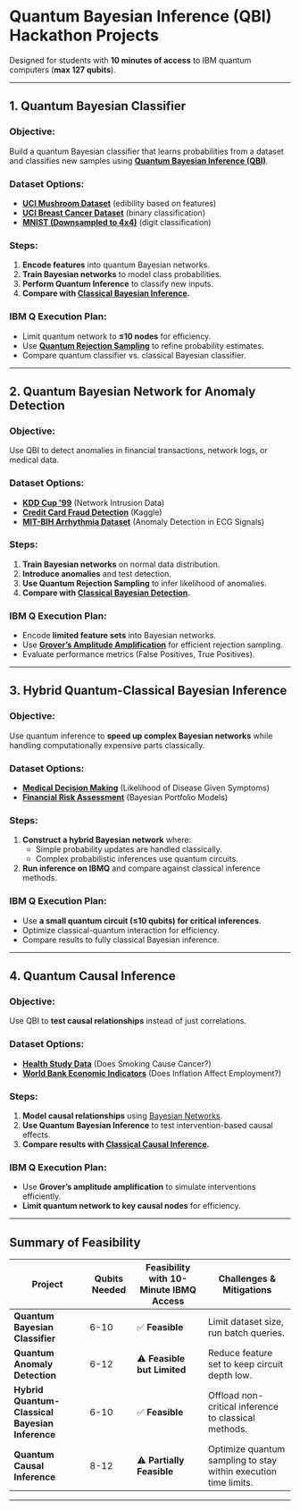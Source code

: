 # Quantum Bayesian Inference (QBI) Hackathon Projects

Designed for students with **10 minutes of access** to IBM quantum computers (**max 127 qubits**).

---

## **1. Quantum Bayesian Classifier**
### **Objective:**  
Build a quantum Bayesian classifier that learns probabilities from a dataset and classifies new samples using **[Quantum Bayesian Inference (QBI)](https://qiskit.org/documentation/machine-learning/tutorials/08_quantum_bayesian_inference.html)**.

### **Dataset Options:**
- **[UCI Mushroom Dataset](https://archive.ics.uci.edu/ml/datasets/Mushroom)** (edibility based on features)
- **[UCI Breast Cancer Dataset](https://archive.ics.uci.edu/ml/datasets/Breast+Cancer+Wisconsin+%28Diagnostic%29)** (binary classification)
- **[MNIST (Downsampled to 4x4)](http://yann.lecun.com/exdb/mnist/)** (digit classification)

### **Steps:**
1. **Encode features** into quantum Bayesian networks.
2. **Train Bayesian networks** to model class probabilities.
3. **Perform Quantum Inference** to classify new inputs.
4. **Compare with [Classical Bayesian Inference](https://en.wikipedia.org/wiki/Bayesian_inference).**

### **IBM Q Execution Plan:**
- Limit quantum network to **≤10 nodes** for efficiency.
- Use **[Quantum Rejection Sampling](https://arxiv.org/abs/quant-ph/0007020)** to refine probability estimates.
- Compare quantum classifier vs. classical Bayesian classifier.

---

## **2. Quantum Bayesian Network for Anomaly Detection**
### **Objective:**  
Use QBI to detect anomalies in financial transactions, network logs, or medical data.

### **Dataset Options:**
- **[KDD Cup '99](http://kdd.ics.uci.edu/databases/kddcup99/kddcup99.html)** (Network Intrusion Data)
- **[Credit Card Fraud Detection](https://www.kaggle.com/datasets/mlg-ulb/creditcardfraud)** (Kaggle)
- **[MIT-BIH Arrhythmia Dataset](https://www.physionet.org/content/mitdb/1.0.0/)** (Anomaly Detection in ECG Signals)

### **Steps:**
1. **Train Bayesian networks** on normal data distribution.
2. **Introduce anomalies** and test detection.
3. **Use Quantum Rejection Sampling** to infer likelihood of anomalies.
4. **Compare with [Classical Bayesian Detection](https://en.wikipedia.org/wiki/Anomaly_detection).**

### **IBM Q Execution Plan:**
- Encode **limited feature sets** into Bayesian networks.
- Use **[Grover’s Amplitude Amplification](https://qiskit.org/textbook/ch-algorithms/grover.html)** for efficient rejection sampling.
- Evaluate performance metrics (False Positives, True Positives).

---

## **3. Hybrid Quantum-Classical Bayesian Inference**
### **Objective:**  
Use quantum inference to **speed up complex Bayesian networks** while handling computationally expensive parts classically.

### **Dataset Options:**
- **[Medical Decision Making](https://www.ncbi.nlm.nih.gov/pmc/articles/PMC4601104/)** (Likelihood of Disease Given Symptoms)
- **[Financial Risk Assessment](https://www.sciencedirect.com/science/article/abs/pii/S0377221721003891)** (Bayesian Portfolio Models)

### **Steps:**
1. **Construct a hybrid Bayesian network** where:
   - Simple probability updates are handled classically.
   - Complex probabilistic inferences use quantum circuits.
2. **Run inference on IBMQ** and compare against classical inference methods.

### **IBM Q Execution Plan:**
- Use **a small quantum circuit (≤10 qubits) for critical inferences**.
- Optimize classical-quantum interaction for efficiency.
- Compare results to fully classical Bayesian inference.

---

## **4. Quantum Causal Inference**
### **Objective:**  
Use QBI to **test causal relationships** instead of just correlations.

### **Dataset Options:**
- **[Health Study Data](https://www.cdc.gov/nchs/nhanes/index.htm)** (Does Smoking Cause Cancer?)
- **[World Bank Economic Indicators](https://databank.worldbank.org/source/world-development-indicators)** (Does Inflation Affect Employment?)

### **Steps:**
1. **Model causal relationships** using [Bayesian Networks](https://en.wikipedia.org/wiki/Bayesian_network).
2. **Use Quantum Bayesian Inference** to test intervention-based causal effects.
3. **Compare results with [Classical Causal Inference](https://en.wikipedia.org/wiki/Causal_inference).**

### **IBM Q Execution Plan:**
- Use **Grover’s amplitude amplification** to simulate interventions efficiently.
- **Limit quantum network to key causal nodes** for efficiency.

---

## **Summary of Feasibility**
| **Project** | **Qubits Needed** | **Feasibility with 10-Minute IBMQ Access** | **Challenges & Mitigations** |
|------------|------------------|--------------------------------------|------------------------------|
| **Quantum Bayesian Classifier** | 6-10 | ✅ **Feasible** | Limit dataset size, run batch queries. |
| **Quantum Anomaly Detection** | 6-12 | ⚠️ **Feasible but Limited** | Reduce feature set to keep circuit depth low. |
| **Hybrid Quantum-Classical Bayesian Inference** | 6-10 | ✅ **Feasible** | Offload non-critical inference to classical methods. |
| **Quantum Causal Inference** | 8-12 | ⚠️ **Partially Feasible** | Optimize quantum sampling to stay within execution time limits. |

---

